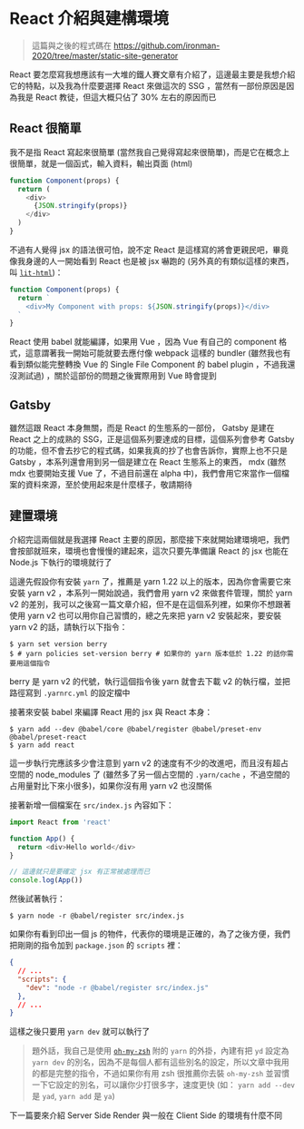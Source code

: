 React 介紹與建構環境
====================

> 這篇與之後的程式碼在 https://github.com/ironman-2020/tree/master/static-site-generator

React 要怎麼寫我想應該有一大堆的鐵人賽文章有介紹了，這邊最主要是我想介紹它的特點，以及我為什麼要選擇 React 來做這次的 SSG ，當然有一部份原因是因為我是 React 教徒，但這大概只佔了 30% 左右的原因而已

React 很簡單
------------

我不是指 React 寫起來很簡單 (當然我自己覺得寫起來很簡單)，而是它在概念上很簡單，就是一個函式，輸入資料，輸出頁面 (html)

```javascript
function Component(props) {
  return (
    <div>
      {JSON.stringify(props)}
    </div>
  )
}
```

不過有人覺得 jsx 的語法很可怕，說不定 React 是這樣寫的將會更親民吧，畢竟像我身邊的人一開始看到 React 也是被 jsx 嚇跑的 (另外真的有類似這樣的東西，叫 [`lit-html`](https://lit-html.polymer-project.org))：

```javascript
function Component(props) {
  return `
    <div>My Component with props: ${JSON.stringify(props)}</div>
  `
}
```

React 使用 babel 就能編譯，如果用 Vue ，因為 Vue 有自己的 component 格式，這意謂著我一開始可能就要去應付像 webpack 這樣的 bundler (雖然我也有看到類似能完整轉換 Vue 的 Single File Component 的 babel plugin ，不過我還沒測試過) ，關於這部份的問題之後實際用到 Vue 時會提到

Gatsby
------

雖然這跟 React 本身無關，而是 React 的生態系的一部份， Gatsby 是建在 React 之上的成熟的 SSG，正是這個系列要達成的目標，這個系列會參考 Gatsby 的功能，但不會去抄它的程式碼，如果我真的抄了也會告訴你，實際上也不只是 Gatsby ，本系列還會用到另一個是建立在 React 生態系上的東西， mdx (雖然 mdx 也要開始支援 Vue 了，不過目前還在 alpha 中)，我們會用它來當作一個檔案的資料來源，至於使用起來是什麼樣子，敬請期待

建置環境
-----


介紹完這兩個就是我選擇 React 主要的原因，那麼接下來就開始建環境吧，我們會按部就班來，環境也會慢慢的建起來，這次只要先準備讓 React 的 jsx 也能在 Node.js 下執行的環境就行了

這邊先假設你有安裝 `yarn` 了，推薦是 yarn 1.22 以上的版本，因為你會需要它來安裝 yarn v2 ，本系列一開始說過，我們會用 yarn v2 來做套件管理，關於 yarn v2 的差別，我可以之後寫一篇文章介紹，但不是在這個系列裡，如果你不想跟著使用 yarn v2 也可以用你自己習慣的，總之先來把 yarn v2 安裝起來，要安裝 yarn v2 的話，請執行以下指令：

```shell
$ yarn set version berry
$ # yarn policies set-version berry # 如果你的 yarn 版本低於 1.22 的話你需要用這個指令
```

berry 是 yarn v2 的代號，執行這個指令後 yarn 就會去下載 v2 的執行檔，並把路徑寫到 `.yarnrc.yml` 的設定檔中

接著來安裝 babel 來編譯 React 用的 jsx 與 React 本身：

```shell
$ yarn add --dev @babel/core @babel/register @babel/preset-env @babel/preset-react
$ yarn add react
```

這一步執行完應該多少會注意到 yarn v2 的速度有不少的改進吧，而且沒有超占空間的 node_modules 了 (雖然多了另一個占空間的 `.yarn/cache` ，不過空間的占用量對比下來小很多)，如果你沒有用 yarn v2 也沒關係

接著新增一個檔案在 `src/index.js` 內容如下：

```javascript
import React from 'react'

function App() {
  return <div>Hello world</div>
}

// 這邊就只是要確定 jsx 有正常被處理而已
console.log(App())
```

然後試著執行：

```shell
$ yarn node -r @babel/register src/index.js
```

如果你有看到印出一個 js 的物件，代表你的環境是正確的，為了之後方便，我們把剛剛的指令加到 `package.json` 的 `scripts` 裡：

```json
{
  // ...
  "scripts": {
    "dev": "node -r @babel/register src/index.js"
  },
  // ...
}
```

這樣之後只要用 `yarn dev` 就可以執行了

> 題外話，我自己是使用 [`oh-my-zsh`](https://github.com/ohmyzsh/ohmyzsh) 附的 `yarn` 的外掛，內建有把 `yd` 設定為 `yarn dev` 的別名，因為不是每個人都有這些別名的設定，所以文章中我用的都是完整的指令，不過如果你有用 zsh 很推薦你去裝 `oh-my-zsh` 並習慣一下它設定的別名，可以讓你少打很多字，速度更快 (如： `yarn add --dev` 是 `yad`, `yarn add` 是 `ya`)

下一篇要來介紹 Server Side Render 與一般在 Client Side 的環境有什麼不同
